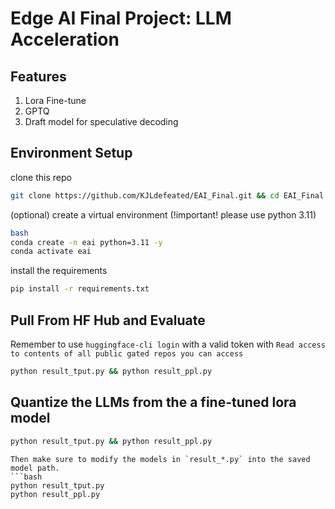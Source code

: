 # Edge AI Final Project: LLM Acceleration

## Features
1. Lora Fine-tune
2. GPTQ
3. Draft model for speculative decoding

## Environment Setup
clone this repo
```bash
git clone https://github.com/KJLdefeated/EAI_Final.git && cd EAI_Final
```
(optional) create a virtual environment (!important! please use python 3.11)
```bash
bash
conda create -n eai python=3.11 -y
conda activate eai
```
install the requirements
```bash
pip install -r requirements.txt
```

## Pull From HF Hub and Evaluate
Remember to use `huggingface-cli login` with a valid token with `Read access to contents of all public gated repos you can access`

```bash
python result_tput.py && python result_ppl.py
```

## Quantize the LLMs from the a fine-tuned lora model
```bash
python result_tput.py && python result_ppl.py
```
```
Then make sure to modify the models in `result_*.py` into the saved model path.
```bash
python result_tput.py
python result_ppl.py
```
